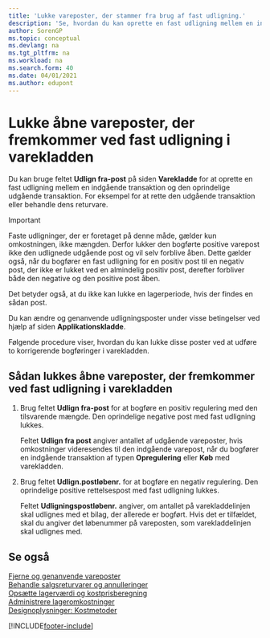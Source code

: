 ```yaml
---
title: 'Lukke vareposter, der stammer fra brug af fast udligning.'
description: 'Se, hvordan du kan oprette en fast udligning mellem en indgående transaktion og den oprindelige udgående transaktion i varekladden.'
author: SorenGP
ms.topic: conceptual
ms.devlang: na
ms.tgt_pltfrm: na
ms.workload: na
ms.search.form: 40
ms.date: 04/01/2021
ms.author: edupont
---
```

# <a name="close-open-item-ledger-entries-resulting-from-fixed-application-in-the-item-journal"></a><a name="close-open-item-ledger-entries-resulting-from-fixed-application-in-the-item-journal"></a><a name="close-open-item-ledger-entries-resulting-from-fixed-application-in-the-item-journal"></a>Lukke åbne vareposter, der fremkommer ved fast udligning i varekladden

Du kan bruge feltet **Udlign fra-post** på siden **Varekladde** for at oprette en fast udligning mellem en indgående transaktion og den oprindelige udgående transaktion. For eksempel for at rette den udgående transaktion eller behandle dens returvare.  

> [!IMPORTANT]  
> Faste udligninger, der er foretaget på denne måde, gælder kun omkostningen, ikke mængden. Derfor lukker den bogførte positive varepost ikke den udlignede udgående post og vil selv forblive åben. Dette gælder også, når du bogfører en fast udligning for en positiv post til en negativ post, der ikke er lukket ved en almindelig positiv post, derefter forbliver både den negative og den positive post åben.  
>
> Det betyder også, at du ikke kan lukke en lagerperiode, hvis der findes en sådan post.  

Du kan ændre og genanvende udligningsposter under visse betingelser ved hjælp af siden **Applikationskladde**.  

Følgende procedure viser, hvordan du kan lukke disse poster ved at udføre to korrigerende bogføringer i varekladden.  

## <a name="to-close-open-item-ledger-entries-that-result-from-a-fixed-application-in-the-item-journal"></a><a name="to-close-open-item-ledger-entries-that-result-from-a-fixed-application-in-the-item-journal"></a><a name="to-close-open-item-ledger-entries-that-result-from-a-fixed-application-in-the-item-journal"></a>Sådan lukkes åbne vareposter, der fremkommer ved fast udligning i varekladden

1. Brug feltet **Udlign fra-post** for at bogføre en positiv regulering med den tilsvarende mængde. Den oprindelige negative post med fast udligning lukkes.  

    Feltet **Udlign fra post** angiver antallet af udgående vareposter, hvis omkostninger videresendes til den indgående varepost, når du bogfører en indgående transaktion af typen **Opregulering** eller **Køb** med varekladden.  
2. Brug feltet **Udlign.postløbenr.** for at bogføre en negativ regulering. Den oprindelige positive rettelsespost med fast udligning lukkes.  

    Feltet **Udligningspostløbenr.** angiver, om antallet på varekladdelinjen skal udlignes med et bilag, der allerede er bogført. Hvis det er tilfældet, skal du angiver det løbenummer på vareposten, som varekladdelinjen skal udlignes med.

## <a name="see-also"></a><a name="see-also"></a><a name="see-also"></a>Se også

[Fjerne og genanvende vareposter](finance-how-to-remove-and-reapply-item-entries.md)  
[Behandle salgsreturvarer og annulleringer](sales-how-process-sales-returns-cancellations.md)  
[Opsætte lagerværdi og kostprisberegning](finance-set-up-inventory-valuation-and-costing.md)  
[Administrere lageromkostninger](finance-manage-inventory-costs.md)  
[Designoplysninger: Kostmetoder](design-details-costing-methods.md)


[!INCLUDE[footer-include](includes/footer-banner.md)]
